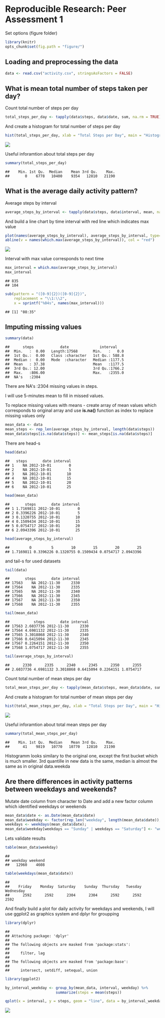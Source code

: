 # Reproducible Research: Peer Assessment 1
Set options (figure folder)

```r
library(knitr)
opts_chunk$set(fig.path = "figure/")
```

## Loading and preprocessing the data

```r
data <- read.csv("activity.csv", stringsAsFactors = FALSE)
```

## What is mean total number of steps taken per day?
Count total number of steps per day

```r
total_steps_per_day <- tapply(data$steps, data$date, sum, na.rm = TRUE)
```

And create a histogram for total number of steps per day

```r
hist(total_steps_per_day, xlab = "Total Steps per Day", main = "Histogram of Total Steps per Day")
```

![](figure/unnamed-chunk-4-1.png) 

Useful inforamtion about total steps per day

```r
summary(total_steps_per_day)
```

```
##    Min. 1st Qu.  Median    Mean 3rd Qu.    Max. 
##       0    6778   10400    9354   12810   21190
```

## What is the average daily activity pattern?
Average steps by interval

```r
average_steps_by_interval <- tapply(data$steps, data$interval, mean, na.rm = TRUE)
```

And build a line chart by time interval with red line which indicates max value

```r
plot(names(average_steps_by_interval), average_steps_by_interval, type="l", xlab = "Time Interval", ylab = "Steps", main = "Average Steps by Daily Time Interval")
abline(v = names(which.max(average_steps_by_interval)), col = "red")
```

![](figure/unnamed-chunk-7-1.png) 

Interval with max value corresponds to next time

```r
max_interval = which.max(average_steps_by_interval)
max_interval
```

```
## 835 
## 104
```

```r
sub(pattern = "([0-9]{2})([0-9]{2})",
    replacement = "\\1:\\2",
    x = sprintf("%04s", names(max_interval)))
```

```
## [1] "08:35"
```

## Imputing missing values

```r
summary(data)
```

```
##      steps            date              interval     
##  Min.   :  0.00   Length:17568       Min.   :   0.0  
##  1st Qu.:  0.00   Class :character   1st Qu.: 588.8  
##  Median :  0.00   Mode  :character   Median :1177.5  
##  Mean   : 37.38                      Mean   :1177.5  
##  3rd Qu.: 12.00                      3rd Qu.:1766.2  
##  Max.   :806.00                      Max.   :2355.0  
##  NA's   :2304
```
There are NA's   :2304   missing values in steps.

I will use 5-minutes mean to fill in missed values.

To replace missing values with means - create array of mean values which corresponds to original array and use **is.na()** function as index to replace missing values only

```r
mean_data <- data
mean_steps <- rep_len(average_steps_by_interval, length(data$steps))
mean_data$steps[is.na(data$steps)] <- mean_steps[is.na(data$steps)]
```

There are head-s

```r
head(data)
```

```
##   steps       date interval
## 1    NA 2012-10-01        0
## 2    NA 2012-10-01        5
## 3    NA 2012-10-01       10
## 4    NA 2012-10-01       15
## 5    NA 2012-10-01       20
## 6    NA 2012-10-01       25
```

```r
head(mean_data)
```

```
##       steps       date interval
## 1 1.7169811 2012-10-01        0
## 2 0.3396226 2012-10-01        5
## 3 0.1320755 2012-10-01       10
## 4 0.1509434 2012-10-01       15
## 5 0.0754717 2012-10-01       20
## 6 2.0943396 2012-10-01       25
```

```r
head(average_steps_by_interval)
```

```
##         0         5        10        15        20        25 
## 1.7169811 0.3396226 0.1320755 0.1509434 0.0754717 2.0943396
```

 and tail-s for used datasets

```r
tail(data)
```

```
##       steps       date interval
## 17563    NA 2012-11-30     2330
## 17564    NA 2012-11-30     2335
## 17565    NA 2012-11-30     2340
## 17566    NA 2012-11-30     2345
## 17567    NA 2012-11-30     2350
## 17568    NA 2012-11-30     2355
```

```r
tail(mean_data)
```

```
##           steps       date interval
## 17563 2.6037736 2012-11-30     2330
## 17564 4.6981132 2012-11-30     2335
## 17565 3.3018868 2012-11-30     2340
## 17566 0.6415094 2012-11-30     2345
## 17567 0.2264151 2012-11-30     2350
## 17568 1.0754717 2012-11-30     2355
```

```r
tail(average_steps_by_interval)
```

```
##      2330      2335      2340      2345      2350      2355 
## 2.6037736 4.6981132 3.3018868 0.6415094 0.2264151 1.0754717
```

Count total number of mean steps per day

```r
total_mean_steps_per_day <- tapply(mean_data$steps, mean_data$date, sum, na.rm = TRUE)
```

And create a histogram for total number of mean steps per day

```r
hist(total_mean_steps_per_day, xlab = "Total Steps per Day", main = "Histogram of Total Mean Steps per Day")
```

![](figure/unnamed-chunk-14-1.png) 

Useful inforamtion about total mean steps per day

```r
summary(total_mean_steps_per_day)
```

```
##    Min. 1st Qu.  Median    Mean 3rd Qu.    Max. 
##      41    9819   10770   10770   12810   21190
```

Histogramm looks similary to the original one, except the first bucket which is much smaller.
3rd quantille in new data is the same, median is almost the same as in original data.weekda

## Are there differences in activity patterns between weekdays and weekends?

Mutate date column from character to Date and add a new factor column which identified weekdays or weekends

```r
mean_data$date <- as.Date(mean_data$date)
mean_data$weekday <- factor(rep_len("weekday", length(mean_data$date)), levels = c("weekday", "weekend"));
weekdays <- weekdays(mean_data$date);
mean_data$weekday[weekdays == "Sunday" | weekdays == "Saturday"] <- "weekend"
```

Lets validate results

```r
table(mean_data$weekday)
```

```
## 
## weekday weekend 
##   12960    4608
```

```r
table(weekdays(mean_data$date))
```

```
## 
##    Friday    Monday  Saturday    Sunday  Thursday   Tuesday Wednesday 
##      2592      2592      2304      2304      2592      2592      2592
```

And finally build a plot for daily activity for weekdays and weekends, I will use ggplot2 as graphics system and dplyr for groupping

```r
library(dplyr)
```

```
## 
## Attaching package: 'dplyr'
## 
## The following objects are masked from 'package:stats':
## 
##     filter, lag
## 
## The following objects are masked from 'package:base':
## 
##     intersect, setdiff, setequal, union
```

```r
library(ggplot2)

by_interval_weekday <- group_by(mean_data, interval, weekday) %>%
                       summarize(steps = mean(steps))

qplot(x = interval, y = steps, geom = "line", data = by_interval_weekday, facets = weekday ~ . )
```

![](figure/unnamed-chunk-18-1.png) 
